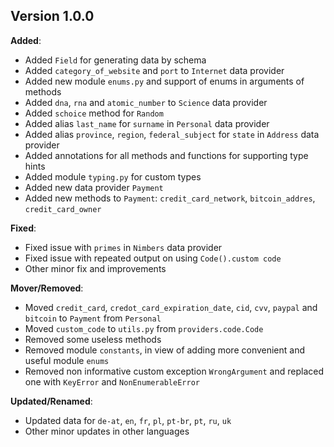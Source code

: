 
## Version 1.0.0

**Added**:

- Added `Field` for generating data by schema
- Added `category_of_website` and `port` to `Internet` data provider
- Added new module `enums.py` and support of enums in arguments of methods
- Added `dna`, `rna` and `atomic_number` to `Science` data provider
- Added `schoice` method for `Random`
- Added alias `last_name` for `surname` in `Personal` data provider
- Added alias `province`, `region`, `federal_subject` for `state` in `Address` data provider
- Added annotations for all methods and functions for supporting type hints
- Added module `typing.py` for custom types
- Added new data provider `Payment`
- Added new methods to `Payment`: `credit_card_network`, `bitcoin_addres`, `credit_card_owner`

**Fixed**:
- Fixed issue with `primes` in `Nimbers` data provider
- Fixed issue with repeated output on using `Code().custom code`
- Other minor fix and improvements


**Mover/Removed**:
- Moved `credit_card`, `credot_card_expiration_date`, `cid`, `cvv`, `paypal` and `bitcoin` to `Payment` from `Personal`
- Moved `custom_code` to `utils.py` from `providers.code.Code`
- Removed some useless methods
- Removed module `constants`, in view of adding more convenient and useful module `enums`
- Removed non informative custom exception `WrongArgument` and replaced one with `KeyError` and `NonEnumerableError`

**Updated/Renamed**:
- Updated data for `de-at`, `en`, `fr`, `pl`, `pt-br`, `pt`, `ru`, `uk`
- Other minor updates in other languages
